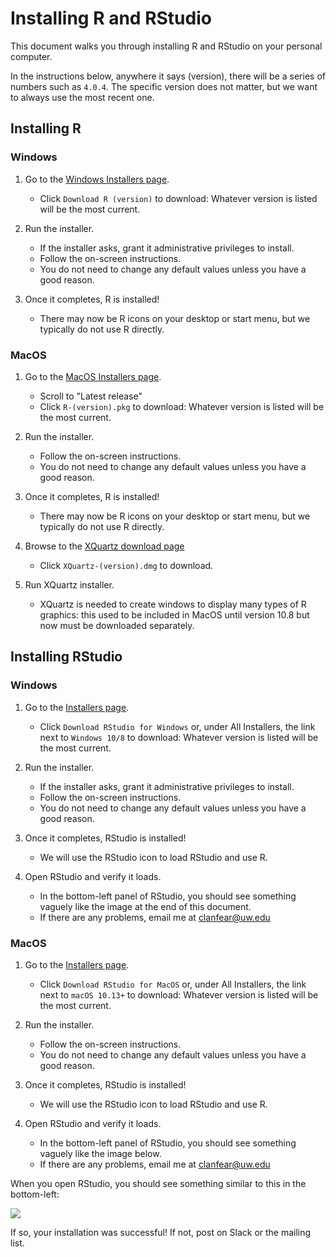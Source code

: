 # Installing R and RStudio

This document walks you through installing R and RStudio on your personal computer.

In the instructions below, anywhere it says (version), there will be a series of numbers such as `4.0.4`. The specific version does not matter, but we want to always use the most recent one.

## Installing R

### Windows

1. Go to the [Windows Installers page](https://cran.r-project.org/bin/windows/base/).
    * Click `Download R (version)` to download: Whatever version is listed will be the most current.

2. Run the installer.
    * If the installer asks, grant it administrative privileges to install.
    * Follow the on-screen instructions.
    * You do not need to change any default values unless you have a good reason.

3. Once it completes, R is installed!
    * There may now be R icons on your desktop or start menu, but we typically do not use R directly.

### MacOS

1. Go to the [MacOS Installers page](https://cran.r-project.org/bin/macosx/).
    * Scroll to "Latest release"
    * Click `R-(version).pkg` to download: Whatever version is listed will be the most current.
   
2. Run the installer.
    * Follow the on-screen instructions.
    * You do not need to change any default values unless you have a good reason.
   
3. Once it completes, R is installed!
    * There may now be R icons on your desktop or start menu, but we typically do not use R directly.
   
4. Browse to the [XQuartz download page](https://www.xquartz.org/)
    * Click `XQuartz-(version).dmg` to download.
   
5. Run XQuartz installer.
    * XQuartz is needed to create windows to display many types of R graphics: this used to be included in MacOS until version 10.8 but now must be downloaded separately.

## Installing RStudio

### Windows

1. Go to the [Installers page](https://www.rstudio.com/products/rstudio/download/#download).
   * Click `Download RStudio for Windows` or, under All Installers, the link next to  `Windows 10/8` to download: Whatever version is listed will be the most current.

2. Run the installer.
   * If the installer asks, grant it administrative privileges to install.
   * Follow the on-screen instructions.
   * You do not need to change any default values unless you have a good reason.

3. Once it completes, RStudio is installed!
   * We will use the RStudio icon to load RStudio and use R.

4. Open RStudio and verify it loads.
   * In the bottom-left panel of RStudio, you should see something vaguely like the image at the end of this document.
   * If there are any problems, email me at [clanfear@uw.edu](mailto:clanfear@uw.edu)

### MacOS

1. Go to the [Installers page](https://www.rstudio.com/products/rstudio/download/#download).
   * Click `Download RStudio for MacOS` or, under All Installers, the link next to `macOS 10.13+` to download: Whatever version is listed will be the most current.

2. Run the installer.
   * Follow the on-screen instructions.
   * You do not need to change any default values unless you have a good reason.

3. Once it completes, RStudio is installed!
   * We will use the RStudio icon to load RStudio and use R.

4. Open RStudio and verify it loads.
   * In the bottom-left panel of RStudio, you should see something vaguely like the image below.
   * If there are any problems, email me at [clanfear@uw.edu](mailto:clanfear@uw.edu)

When you open RStudio, you should see something similar to this in the bottom-left:

![](https://raw.githubusercontent.com/clanfear/CSSS508/master/docs/img/r_first_load.PNG)

If so, your installation was successful! If not, post on Slack or the mailing list.


